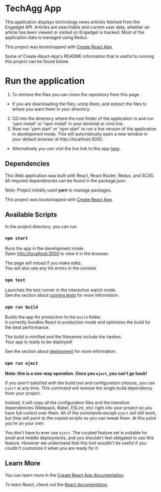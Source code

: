 # TechAgg App

This application displays technology news articles fetched from the Engadget API. Articles are searchable and current user data, whether an article has been viewed or visited on Engadget is tracked. 
Most of the application data is managed using Redux.

This project was bootstrapped with [Create React App](https://github.com/facebook/create-react-app).

Some of Create-React-App's README information that is useful to running this project can be found below.

# Run the application
1. To retrieve the files you can clone the repository from this page.
* If you are downloading the files, unzip them, and extract the files to where you want them in your directory.
2. CD into the directory where the root folder of the application is and run 'yarn install' or 'npm install' in your terminal or cmd line.
3. Now run 'yarn start' or 'npm start' to run a live version of the application in development mode.
    This will automatically open a new window in your default browser at http://localhost:3000.
* Alternatively you can visit the live link to this app [here](https://techagg.netlify.com/).


## Dependencies

This Web application was built with React, React Router, Redux, and SCSS. All required dependencies can be found in the package.json.

*Note*: Project initially used **yarn** to manage packages.

This project was bootstrapped with [Create React App](https://github.com/facebook/create-react-app).

## Available Scripts

In the project directory, you can run:

### `npm start`

Runs the app in the development mode.<br>
Open [http://localhost:3000](http://localhost:3000) to view it in the browser.

The page will reload if you make edits.<br>
You will also see any lint errors in the console.

### `npm test`

Launches the test runner in the interactive watch mode.<br>
See the section about [running tests](https://facebook.github.io/create-react-app/docs/running-tests) for more information.

### `npm run build`

Builds the app for production to the `build` folder.<br>
It correctly bundles React in production mode and optimizes the build for the best performance.

The build is minified and the filenames include the hashes.<br>
Your app is ready to be deployed!

See the section about [deployment](https://facebook.github.io/create-react-app/docs/deployment) for more information.

### `npm run eject`

**Note: this is a one-way operation. Once you `eject`, you can’t go back!**

If you aren’t satisfied with the build tool and configuration choices, you can `eject` at any time. This command will remove the single build dependency from your project.

Instead, it will copy all the configuration files and the transitive dependencies (Webpack, Babel, ESLint, etc) right into your project so you have full control over them. All of the commands except `eject` will still work, but they will point to the copied scripts so you can tweak them. At this point you’re on your own.

You don’t have to ever use `eject`. The curated feature set is suitable for small and middle deployments, and you shouldn’t feel obligated to use this feature. However we understand that this tool wouldn’t be useful if you couldn’t customize it when you are ready for it.

## Learn More

You can learn more in the [Create React App documentation](https://facebook.github.io/create-react-app/docs/getting-started).

To learn React, check out the [React documentation](https://reactjs.org/).
